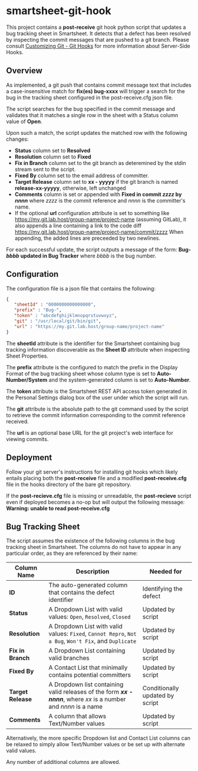 # smartsheet-git-hook

This project contains a **post-receive** git hook python script that updates a bug tracking sheet in Smartsheet. It detects that a defect has been resolved by inspecting the commit messages that are pushed to a git branch. Please consult [Customizing Git - Git Hooks](http://git-scm.com/book/en/v2/Customizing-Git-Git-Hooks) for more information about Server-Side Hooks.

## Overview

As implemented, a git push that contains commit message text that includes a case-insensitive match for **fix(es) bug-xxxx** will trigger a search for the bug in the tracking sheet configured in the post-receive.cfg json file. 

The script searches for the bug specified in the commit message and validates that it matches a single row in the sheet with a Status column value of **Open**.

Upon such a match, the script updates the matched row with the following changes:
- **Status** column set to **Resolved**
- **Resolution** column set to **Fixed**
- **Fix in Branch** column set to the git branch as deteremined by the stdin stream sent to the script.
- **Fixed By** column set to the email address of committer.
- **Target Release** column set to **xx - yyyyy** if the git branch is named **release-xx-yyyyy**, otherwise, left unchanged
- **Comments** column is set or appended with **Fixed in commit *zzzz* by *nnnn*** where *zzzz* is the commit reference and *nnnn* is the committer's name. 
- If the optional **url** configuration attribute is set to something like https://my.git.lab.host/group-name/project-name (assuming GitLab), it also appends a line containing a link to the code diff https://my.git.lab.host/group-name/project-name/commit/zzzz When appending, the added lines are preceeded by two newlines.

For each successful update, the script outputs a message of the form: **Bug-*bbbb* updated in Bug Tracker** where *bbbb* is the bug number.

## Configuration
The configuration file is a json file that contains the following:

```json
{
   "sheetId" : "0000000000000000",
   "prefix" : "Bug-",
   "token" : "abcdefghijklmnopqrstuvwxyz",
   "git" : "/usr/local/git/bin/git",
   "url" : "https://my.git.lab.host/group-name/project-name"
}
```

The **sheetId** attribute is the identifier for the Smartsheet containing bug tracking information discoverable as the **Sheet ID** attribute when inspecting Sheet Properties.

The **prefix** attribute is the configured to match the prefix in the Display Format of the bug tracking sheet whose column type is set to **Auto-Number/System** and the system-generated column is set to **Auto-Number**.

The **token** attribute is the Smartsheet REST API access token generated in the Personal Settings dialog box of the user under which the script will run.

The **git** attribute is the absolute path to the git command used by the script to retrieve the commit information corresponding to the commit reference received.

The **url** is an optional base URL for the git project's web interface for viewing commits.

## Deployment
Follow your git server's instructions for installing git hooks which likely entails placing both the **post-receive** file and a modified **post-receive.cfg** file in the hooks directory of the bare git repository.

If the **post-recieve.cfg** file is missing or unreadable, the **post-recieve** script even if deployed becomes a no-op but will output the following message: **Warning: unable to read post-receive.cfg**

## Bug Tracking Sheet

The script assumes the existence of the following columns in the bug tracking sheet in Smartsheet. The columns do not have to appear in any particular order, as they are referenced by their name:

| Column Name | Description | Needed for |
|-------------|-------------|------------|
| **ID** | The auto-generated column that contains the defect identifier | Identifying the defect |
| **Status** | A Dropdown List with valid values: `Open`, `Resolved`, `Closed` | Updated by script |
| **Resolution** | A Dropdown List with valid values: `Fixed`, `Cannot Repro`, `Not a Bug`, `Won't Fix`, and `Duplicate` | Updated by script |
| **Fix in Branch** | A Dropdown List containing valid branches | Updated by script |
| **Fixed By** | A Contact List that minimally contains potential committers | Updated by script |
| **Target Release** | A Dropdown list containing valid releases of the form ***xx* - *nnnn***, where *xx* is a number and *nnnn* is a name | Conditionally updated by script |
| **Comments** | A column that allows Text/Number values | Updated by script |

Alternatively, the more specific Dropdown list and Contact List columns can be relaxed to simply allow Text/Number values or be set up with alternate valid values.

Any number of additional columns are allowed.
